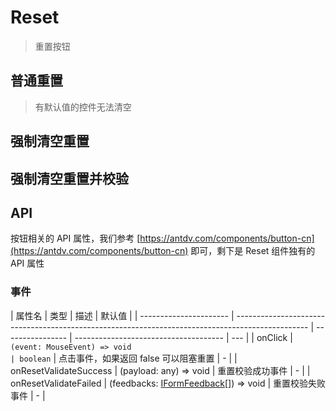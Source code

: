 # Reset

> 重置按钮

## 普通重置

> 有默认值的控件无法清空

<dumi-previewer demoPath="guide/reset/base" />

## 强制清空重置

<dumi-previewer demoPath="guide/reset/force" />

## 强制清空重置并校验

<dumi-previewer demoPath="guide/reset/validate" />

## API

按钮相关的 API 属性，我们参考 [https://antdv.com/components/button-cn](https://antdv.com/components/button-cn) 即可，剩下是 Reset 组件独有的 API 属性

### 事件

| 属性名                 | 类型                                                                                             | 描述             | 默认值                                |
| ---------------------- | ------------------------------------------------------------------------------------------------ | ---------------- | ------------------------------------- | --- |
| onClick                | `(event: MouseEvent) => void                                                                     | boolean`         | 点击事件，如果返回 false 可以阻塞重置 | -   |
| onResetValidateSuccess | (payload: any) => void                                                                           | 重置校验成功事件 | -                                     |
| onResetValidateFailed  | (feedbacks: [IFormFeedback](https://core.formilyjs.org/api/models/form#iformfeedback)[]) => void | 重置校验失败事件 | -                                     |
